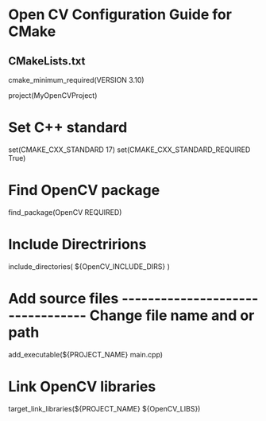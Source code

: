 # Open CV Configuration Guide for CMake


## CMakeLists.txt
cmake_minimum_required(VERSION 3.10)

project(MyOpenCVProject)

# Set C++ standard
set(CMAKE_CXX_STANDARD 17)
set(CMAKE_CXX_STANDARD_REQUIRED True)

# Find OpenCV package
find_package(OpenCV REQUIRED)

# Include Directririons
include_directories( ${OpenCV_INCLUDE_DIRS} )

# Add source files --------------------------------- Change file name and or path
add_executable(${PROJECT_NAME} main.cpp)

# Link OpenCV libraries
target_link_libraries(${PROJECT_NAME} ${OpenCV_LIBS})
